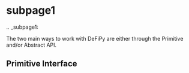 subpage1
===============

.. _subpage1:

The two main ways to work with DeFiPy are either through the Primitive and/or Abstract API.

Primitive Interface
--------------------------